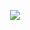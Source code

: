 <p align="center">
  <a href="https://skillicons.dev">
    <img src="https://skillicons.dev/icons?i=typescript,nodejs,angular" />
  </a>
</p>


